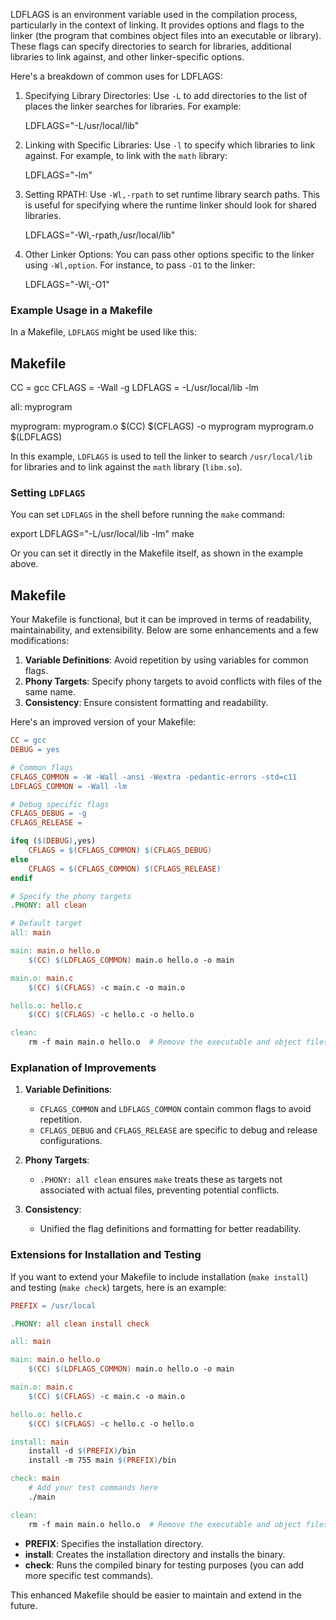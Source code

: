 LDFLAGS is an environment variable used in the compilation process, particularly in the context of linking. It provides options and flags to the linker (the program that combines object files into an executable or library). These flags can specify directories to search for libraries, additional libraries to link against, and other linker-specific options.

Here's a breakdown of common uses for LDFLAGS:

1. Specifying Library Directories: Use `-L` to add directories to the list of places the linker searches for libraries. For example:
   
   LDFLAGS="-L/usr/local/lib"
   

2. Linking with Specific Libraries: Use `-l` to specify which libraries to link against. For example, to link with the `math` library:
   
   LDFLAGS="-lm"
   

3. Setting RPATH: Use `-Wl,-rpath` to set runtime library search paths. This is useful for specifying where the runtime linker should look for shared libraries.
   
   LDFLAGS="-Wl,-rpath,/usr/local/lib"
   

4. Other Linker Options: You can pass other options specific to the linker using 
`-Wl,option`. For instance, to pass `-O1` to the linker:
   
   LDFLAGS="-Wl,-O1"
   

### Example Usage in a Makefile

In a Makefile, `LDFLAGS` might be used like this:
## Makefile

CC = gcc
CFLAGS = -Wall -g
LDFLAGS = -L/usr/local/lib -lm

all: myprogram

myprogram: myprogram.o
    $(CC) $(CFLAGS) -o myprogram myprogram.o $(LDFLAGS)

In this example, `LDFLAGS` is used to tell the linker to search `/usr/local/lib` for libraries and to link against the `math` library (`libm.so`).

### Setting `LDFLAGS`

You can set `LDFLAGS` in the shell before running the `make` command:

export LDFLAGS="-L/usr/local/lib -lm"
make

Or you can set it directly in the Makefile itself, as shown in the example above.


## Makefile


Your Makefile is functional, but it can be improved in terms of readability, maintainability, and extensibility. Below are some enhancements and a few modifications:

1. **Variable Definitions**: Avoid repetition by using variables for common flags.
2. **Phony Targets**: Specify phony targets to avoid conflicts with files of the same name.
3. **Consistency**: Ensure consistent formatting and readability.

Here's an improved version of your Makefile:

```makefile
CC = gcc
DEBUG = yes

# Common flags
CFLAGS_COMMON = -W -Wall -ansi -Wextra -pedantic-errors -std=c11
LDFLAGS_COMMON = -Wall -lm

# Debug specific flags
CFLAGS_DEBUG = -g
CFLAGS_RELEASE = 

ifeq ($(DEBUG),yes)
    CFLAGS = $(CFLAGS_COMMON) $(CFLAGS_DEBUG)
else
    CFLAGS = $(CFLAGS_COMMON) $(CFLAGS_RELEASE)
endif

# Specify the phony targets
.PHONY: all clean

# Default target
all: main

main: main.o hello.o 
	$(CC) $(LDFLAGS_COMMON) main.o hello.o -o main

main.o: main.c
	$(CC) $(CFLAGS) -c main.c -o main.o

hello.o: hello.c
	$(CC) $(CFLAGS) -c hello.c -o hello.o

clean:
	rm -f main main.o hello.o  # Remove the executable and object files
```

### Explanation of Improvements

1. **Variable Definitions**:
    - `CFLAGS_COMMON` and `LDFLAGS_COMMON` contain common flags to avoid repetition.
    - `CFLAGS_DEBUG` and `CFLAGS_RELEASE` are specific to debug and release configurations.

2. **Phony Targets**:
    - `.PHONY: all clean` ensures `make` treats these as targets not associated with actual files, preventing potential conflicts.

3. **Consistency**:
    - Unified the flag definitions and formatting for better readability.

### Extensions for Installation and Testing

If you want to extend your Makefile to include installation (`make install`) and testing (`make check`) targets, here is an example:

```makefile
PREFIX = /usr/local

.PHONY: all clean install check

all: main

main: main.o hello.o 
	$(CC) $(LDFLAGS_COMMON) main.o hello.o -o main

main.o: main.c
	$(CC) $(CFLAGS) -c main.c -o main.o

hello.o: hello.c
	$(CC) $(CFLAGS) -c hello.c -o hello.o

install: main
	install -d $(PREFIX)/bin
	install -m 755 main $(PREFIX)/bin

check: main
	# Add your test commands here
	./main

clean:
	rm -f main main.o hello.o  # Remove the executable and object files
```

- **PREFIX**: Specifies the installation directory.
- **install**: Creates the installation directory and installs the binary.
- **check**: Runs the compiled binary for testing purposes (you can add more specific test commands).

This enhanced Makefile should be easier to maintain and extend in the future.